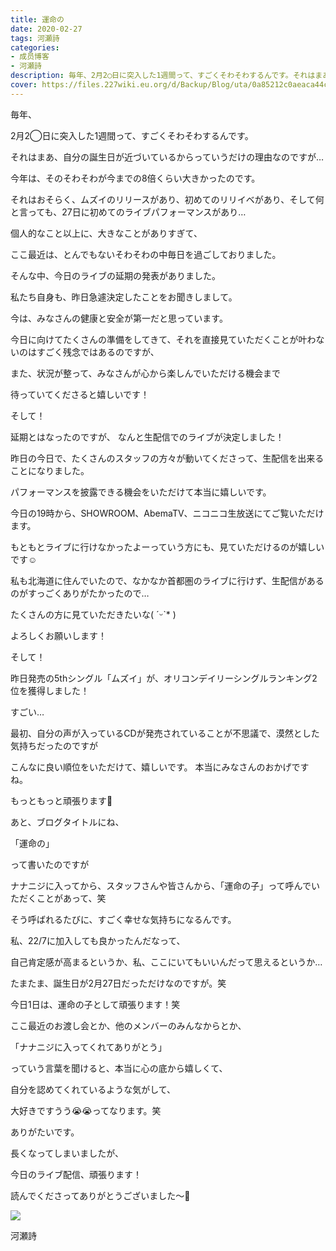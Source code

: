 ```yaml
---
title: 運命の
date: 2020-02-27
tags: 河瀬詩
categories: 
- 成员博客
- 河瀬詩
description: 毎年、2月2◯日に突入した1週間って、すごくそわそわするんです。それはまあ、自分の誕生日が近づいているからっていうだけの理由なのですが…今年は、そのそわそわが今までの8倍くらい大き...
cover: https://files.227wiki.eu.org/d/Backup/Blog/uta/0a85212c0aeaca44cb4b824a2fa17.jpg 
---
```



毎年、

2月2◯日に突入した1週間って、すごくそわそわするんです。

それはまあ、自分の誕生日が近づいているからっていうだけの理由なのですが…





今年は、そのそわそわが今までの8倍くらい大きかったのです。


それはおそらく、ムズイのリリースがあり、初めてのリリイベがあり、そして何と言っても、27日に初めてのライブパフォーマンスがあり…


個人的なこと以上に、大きなことがありすぎて、


ここ最近は、とんでもないそわそわの中毎日を過ごしておりました。






そんな中、今日のライブの延期の発表がありました。


私たち自身も、昨日急遽決定したことをお聞きしまして。



今は、みなさんの健康と安全が第一だと思っています。


今日に向けてたくさんの準備をしてきて、それを直接見ていただくことが叶わないのはすごく残念ではあるのですが、


また、状況が整って、みなさんが心から楽しんでいただける機会まで


待っていてくださると嬉しいです！






そして！

延期とはなったのですが、
なんと生配信でのライブが決定しました！


昨日の今日で、たくさんのスタッフの方々が動いてくださって、生配信を出来ることになりました。


パフォーマンスを披露できる機会をいただけて本当に嬉しいです。


今日の19時から、SHOWROOM、AbemaTV、ニコニコ生放送にてご覧いただけます。



もともとライブに行けなかったよーっていう方にも、見ていただけるのが嬉しいです☺︎


私も北海道に住んでいたので、なかなか首都圏のライブに行けず、生配信があるのがすっごくありがたかったので…


たくさんの方に見ていただきたいな( ˊᵕˋ* )


よろしくお願いします！









そして！

昨日発売の5thシングル「ムズイ」が、オリコンデイリーシングルランキング2位を獲得しました！


すごい…



最初、自分の声が入っているCDが発売されていることが不思議で、漠然とした気持ちだったのですが


こんなに良い順位をいただけて、嬉しいです。
本当にみなさんのおかげですね。


もっともっと頑張ります💪







あと、ブログタイトルにね、

「運命の」

って書いたのですが



ナナニジに入ってから、スタッフさんや皆さんから、「運命の子」って呼んでいただくことがあって、笑


そう呼ばれるたびに、すごく幸せな気持ちになるんです。

私、22/7に加入しても良かったんだなって、

自己肯定感が高まるというか、私、ここにいてもいいんだって思えるというか…


たまたま、誕生日が2月27日だっただけなのですが。笑


今日1日は、運命の子として頑張ります！笑




ここ最近のお渡し会とか、他のメンバーのみんなからとか、

「ナナニジに入ってくれてありがとう」

っていう言葉を聞けると、本当に心の底から嬉しくて、

自分を認めてくれているような気がして、


大好きですうう😭😭ってなります。笑




ありがたいです。





長くなってしまいましたが、

今日のライブ配信、頑張ります！



読んでくださってありがとうございました〜🌸

![](https://files.227wiki.eu.org/d/Backup/Blog/uta/0a85212c0aeaca44cb4b824a2fa17.jpg)





河瀬詩


